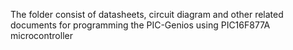 The folder consist of datasheets, circuit diagram and other related documents for programming the PIC-Genios using PIC16F877A microcontroller

